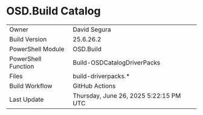 ﻿# OSD.Build Catalog

| | |
|-|-|
| Owner | David Segura |
| Build Version | 25.6.26.2 |
| PowerShell Module | OSD.Build |
| PowerShell Function | Build-OSDCatalogDriverPacks |
| Files | build-driverpacks.* |
| Build Workflow | GitHub Actions |
| Last Update | Thursday, June 26, 2025 5:22:15 PM UTC |
